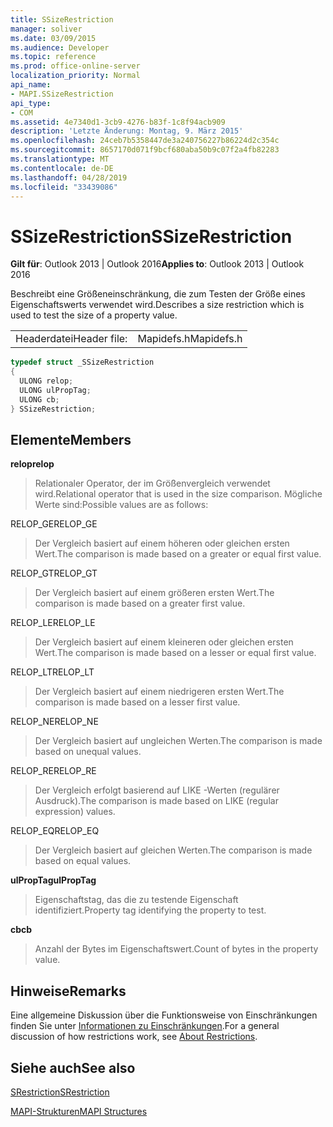 ```yaml
---
title: SSizeRestriction
manager: soliver
ms.date: 03/09/2015
ms.audience: Developer
ms.topic: reference
ms.prod: office-online-server
localization_priority: Normal
api_name:
- MAPI.SSizeRestriction
api_type:
- COM
ms.assetid: 4e7340d1-3cb9-4276-b83f-1c8f94acb909
description: 'Letzte Änderung: Montag, 9. März 2015'
ms.openlocfilehash: 24ceb7b5358447de3a240756227b86224d2c354c
ms.sourcegitcommit: 8657170d071f9bcf680aba50b9c07f2a4fb82283
ms.translationtype: MT
ms.contentlocale: de-DE
ms.lasthandoff: 04/28/2019
ms.locfileid: "33439086"
---
```

# <a name="ssizerestriction"></a><span data-ttu-id="0d2b1-103">SSizeRestriction</span><span class="sxs-lookup"><span data-stu-id="0d2b1-103">SSizeRestriction</span></span>

  
  
<span data-ttu-id="0d2b1-104">**Gilt für**: Outlook 2013 | Outlook 2016</span><span class="sxs-lookup"><span data-stu-id="0d2b1-104">**Applies to**: Outlook 2013 | Outlook 2016</span></span> 
  
<span data-ttu-id="0d2b1-105">Beschreibt eine Größeneinschränkung, die zum Testen der Größe eines Eigenschaftswerts verwendet wird.</span><span class="sxs-lookup"><span data-stu-id="0d2b1-105">Describes a size restriction which is used to test the size of a property value.</span></span> 
  
|||
|:-----|:-----|
|<span data-ttu-id="0d2b1-106">Headerdatei</span><span class="sxs-lookup"><span data-stu-id="0d2b1-106">Header file:</span></span>  <br/> |<span data-ttu-id="0d2b1-107">Mapidefs.h</span><span class="sxs-lookup"><span data-stu-id="0d2b1-107">Mapidefs.h</span></span>  <br/> |
   
```cpp
typedef struct _SSizeRestriction
{
  ULONG relop;
  ULONG ulPropTag;
  ULONG cb;
} SSizeRestriction;

```

## <a name="members"></a><span data-ttu-id="0d2b1-108">Elemente</span><span class="sxs-lookup"><span data-stu-id="0d2b1-108">Members</span></span>

 <span data-ttu-id="0d2b1-109">**relop**</span><span class="sxs-lookup"><span data-stu-id="0d2b1-109">**relop**</span></span>
  
> <span data-ttu-id="0d2b1-110">Relationaler Operator, der im Größenvergleich verwendet wird.</span><span class="sxs-lookup"><span data-stu-id="0d2b1-110">Relational operator that is used in the size comparison.</span></span> <span data-ttu-id="0d2b1-111">Mögliche Werte sind:</span><span class="sxs-lookup"><span data-stu-id="0d2b1-111">Possible values are as follows:</span></span> 
    
<span data-ttu-id="0d2b1-112">RELOP_GE</span><span class="sxs-lookup"><span data-stu-id="0d2b1-112">RELOP_GE</span></span> 
  
> <span data-ttu-id="0d2b1-113">Der Vergleich basiert auf einem höheren oder gleichen ersten Wert.</span><span class="sxs-lookup"><span data-stu-id="0d2b1-113">The comparison is made based on a greater or equal first value.</span></span>
    
<span data-ttu-id="0d2b1-114">RELOP_GT</span><span class="sxs-lookup"><span data-stu-id="0d2b1-114">RELOP_GT</span></span> 
  
> <span data-ttu-id="0d2b1-115">Der Vergleich basiert auf einem größeren ersten Wert.</span><span class="sxs-lookup"><span data-stu-id="0d2b1-115">The comparison is made based on a greater first value.</span></span>
    
<span data-ttu-id="0d2b1-116">RELOP_LE</span><span class="sxs-lookup"><span data-stu-id="0d2b1-116">RELOP_LE</span></span> 
  
> <span data-ttu-id="0d2b1-117">Der Vergleich basiert auf einem kleineren oder gleichen ersten Wert.</span><span class="sxs-lookup"><span data-stu-id="0d2b1-117">The comparison is made based on a lesser or equal first value.</span></span>
    
<span data-ttu-id="0d2b1-118">RELOP_LT</span><span class="sxs-lookup"><span data-stu-id="0d2b1-118">RELOP_LT</span></span> 
  
> <span data-ttu-id="0d2b1-119">Der Vergleich basiert auf einem niedrigeren ersten Wert.</span><span class="sxs-lookup"><span data-stu-id="0d2b1-119">The comparison is made based on a lesser first value.</span></span>
    
<span data-ttu-id="0d2b1-120">RELOP_NE</span><span class="sxs-lookup"><span data-stu-id="0d2b1-120">RELOP_NE</span></span> 
  
> <span data-ttu-id="0d2b1-121">Der Vergleich basiert auf ungleichen Werten.</span><span class="sxs-lookup"><span data-stu-id="0d2b1-121">The comparison is made based on unequal values.</span></span>
    
<span data-ttu-id="0d2b1-122">RELOP_RE</span><span class="sxs-lookup"><span data-stu-id="0d2b1-122">RELOP_RE</span></span> 
  
> <span data-ttu-id="0d2b1-123">Der Vergleich erfolgt basierend auf LIKE -Werten (regulärer Ausdruck).</span><span class="sxs-lookup"><span data-stu-id="0d2b1-123">The comparison is made based on LIKE (regular expression) values.</span></span>
    
<span data-ttu-id="0d2b1-124">RELOP_EQ</span><span class="sxs-lookup"><span data-stu-id="0d2b1-124">RELOP_EQ</span></span> 
  
> <span data-ttu-id="0d2b1-125">Der Vergleich basiert auf gleichen Werten.</span><span class="sxs-lookup"><span data-stu-id="0d2b1-125">The comparison is made based on equal values.</span></span>
    
 <span data-ttu-id="0d2b1-126">**ulPropTag**</span><span class="sxs-lookup"><span data-stu-id="0d2b1-126">**ulPropTag**</span></span>
  
> <span data-ttu-id="0d2b1-127">Eigenschaftstag, das die zu testende Eigenschaft identifiziert.</span><span class="sxs-lookup"><span data-stu-id="0d2b1-127">Property tag identifying the property to test.</span></span>
    
 <span data-ttu-id="0d2b1-128">**cb**</span><span class="sxs-lookup"><span data-stu-id="0d2b1-128">**cb**</span></span>
  
> <span data-ttu-id="0d2b1-129">Anzahl der Bytes im Eigenschaftswert.</span><span class="sxs-lookup"><span data-stu-id="0d2b1-129">Count of bytes in the property value.</span></span>
    
## <a name="remarks"></a><span data-ttu-id="0d2b1-130">Hinweise</span><span class="sxs-lookup"><span data-stu-id="0d2b1-130">Remarks</span></span>

<span data-ttu-id="0d2b1-131">Eine allgemeine Diskussion über die Funktionsweise von Einschränkungen finden Sie unter [Informationen zu Einschränkungen](about-restrictions.md).</span><span class="sxs-lookup"><span data-stu-id="0d2b1-131">For a general discussion of how restrictions work, see [About Restrictions](about-restrictions.md).</span></span> 
  
## <a name="see-also"></a><span data-ttu-id="0d2b1-132">Siehe auch</span><span class="sxs-lookup"><span data-stu-id="0d2b1-132">See also</span></span>



[<span data-ttu-id="0d2b1-133">SRestriction</span><span class="sxs-lookup"><span data-stu-id="0d2b1-133">SRestriction</span></span>](srestriction.md)


[<span data-ttu-id="0d2b1-134">MAPI-Strukturen</span><span class="sxs-lookup"><span data-stu-id="0d2b1-134">MAPI Structures</span></span>](mapi-structures.md)

